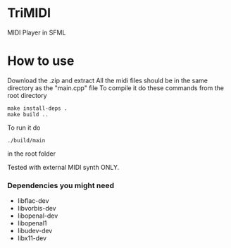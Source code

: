 # TriMIDI
MIDI Player in SFML

# How to use
Download the .zip and extract
All the midi files should be in the same directory as the "main.cpp" file
To compile it do these commands from the root directory
```
make install-deps .
make build ..
```
To run it do
```
./build/main
```
in the root folder

Tested with external MIDI synth ONLY.

### Dependencies you might need

* libflac-dev
* libvorbis-dev
* libopenal-dev
* libopenal1
* libudev-dev
* libx11-dev
